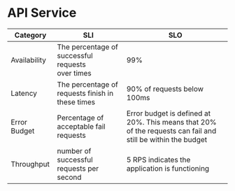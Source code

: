 # API Service

| Category | SLI | SLO |
| -------- | --- | --- |
| Availability | The percentage of successful requests over<span>&nbsp;times</span> | 99% |
| Latency | The percentage of requests finish in these times | 90% of requests below 100ms |
| Error Budget | Percentage of acceptable fail requests | Error budget is defined at 20%. This means that 20% of the requests can fail and still be within the budget |
| Throughput | number of successful requests per second | 5 RPS indicates the application is functioning |